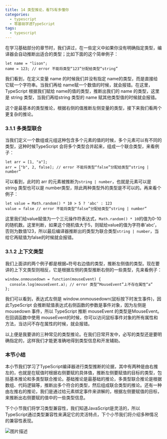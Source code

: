 ```yaml
---
title: 14 类型推论，看TS有多懂你
categories: 
  - typescript
  - 零基础学透TypeScript
tags: 
  - typescript
---
```


在学习基础部分的章节时，我们讲过，在一些定义中如果你没有明确指定类型，编译器会自动推断出适合的类型；比如下面的这个简单例子：

``` {.language-typescript}
let name = "lison";
name = 123; // error 不能将类型“123”分配给类型“string”
```

我们看到，在定义变量 name 的时候我们并没有指定 name的类型，而是直接给它赋一个字符串。当我们再给 name赋一个数值的时候，就会报错。在这里，TypeScript 根据我们赋给 name的值的类型，推断出我们的 name 的类型，这里是 string 类型，当我们再给string 类型的 name 赋其他类型值的时候就会报错。

这个是最基本的类型推论，根据右侧的值推断左侧变量的类型，接下来我们看两个更复杂的推论。

### 3.1.1 多类型联合

当我们定义一个数组或元组这种包含多个元素的值的时候，多个元素可以有不同的类型，这种时候TypeScript 会将多个类型合并起来，组成一个联合类型，来看例子：

``` {.language-typescript}
let arr = [1, "a"];
arr = ["b", 2, false]; // error 不能将类型“false”分配给类型“string | number”
```

可以看到，此时的 arr 的元素被推断为`string | number`，也就是元素可以是string 类型也可以是 number类型，除此两种类型外的类型是不可以的。再来看个例子：

``` {.language-typescript}
let value = Math.random() * 10 > 5 ? 'abc' : 123
value = false // error 不能将类型“false”分配给类型“string | number”
```

这里我们给value赋值为一个三元操作符表达式，`Math.random() * 10`的值为0-10的随机数。这里判断，如果这个随机值大于5，则赋给value的值为字符串’abc’，否则为数值123，所以最后编译器推断出的类型为联合类型`string | number`，当给它再赋值为false的时候就会报错。

### 3.1.2 上下文类型

我们上面讲的两个例子都是根据`=`符号右边值的类型，推断左侧值的类型。现在要讲的上下文类型则相反，它是根据左侧的类型推断右侧的一些类型，先来看例子：

``` {.language-typescript}
window.onmousedown = function(mouseEvent) {
  console.log(mouseEvent.a); // error 类型“MouseEvent”上不存在属性“a”
};
```

我们可以看到，表达式左侧是 window.onmousedown(鼠标按下时发生事件)，因此TypeScript 会推断赋值表达式右侧函数的参数是事件对象，因为左侧是mousedown 事件，所以 TypeScript 推断 mouseEvent 的类型是MouseEvent。在回调函数中使用 mouseEvent的时候，你可以访问鼠标事件对象的所有属性和方法，当访问不存在属性的时候，就会报错。

以上便是我要讲的三种常见的类型推论。在我们日常开发中，必写的类型还是要明确指定的，这样我们才能更准确地得到类型信息和开发辅助。

### 本节小结

本小节我们学习了TypeScript编译器进行类型推断的论据，其中有两种是由右推左的，也就是在赋值时根据右侧要赋的具体值，推断左侧要赋值的目标的类型，包括基本推论和多类型联合推论。基础推论是最基础的推论，多类型联合推论是根据数组、代码逻辑等，推断出多个符合的类型，然后组成联合类型的推论。还有一种由左推右的推论，我们是通过给元素绑定事件来讲解的，根据左侧要赋值的目标，来推断出右侧要赋的值中的一些类型信息。

下个小节我们将学习类型兼容性，我们知道JavaScript是灵活的，所以TypeScript通过类型兼容性来满足它的灵活特点，下个小节我们将介绍多种情况的兼容性表现。

![图片描述](http://img.mukewang.com/5d03425c0001621d16000265.jpg)
